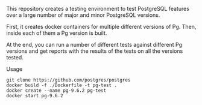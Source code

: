This repository creates a testing environment to test PostgreSQL features over
a large number of major and minor PostgreSQL versions.

First, it creates docker containers for multiple different versions of Pg.
Then, inside each of them a Pg version is built.

At the end, you can run a number of different tests against different Pg versions
and get reports with the results of the tests on all the versions tested.

Usage

    git clone https://github.com/postgres/postgres
    docker build -f ./Dockerfile -t pg-test .
    docker create --name pg-9.6.2 pg-test
    docker start pg-9.6.2
